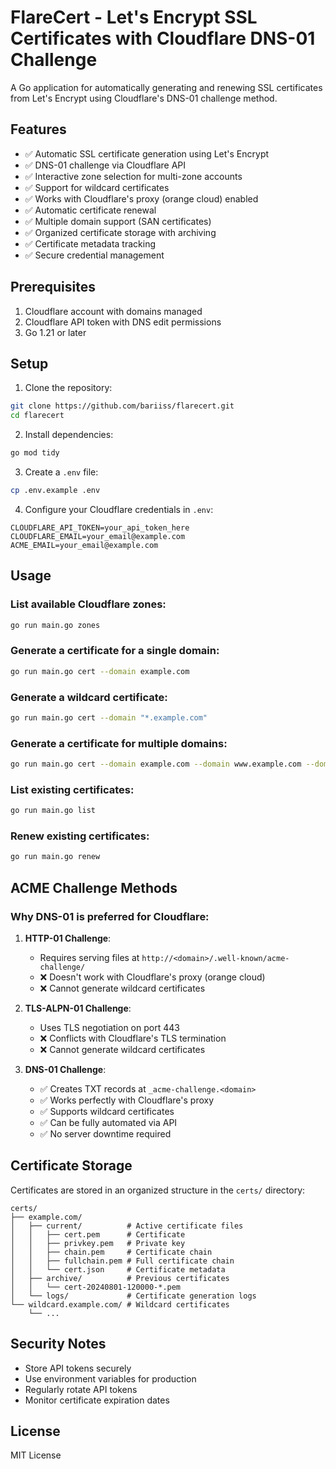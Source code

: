 # FlareCert - Let's Encrypt SSL Certificates with Cloudflare DNS-01 Challenge

A Go application for automatically generating and renewing SSL certificates from Let's Encrypt using Cloudflare's DNS-01 challenge method.

## Features

- ✅ Automatic SSL certificate generation using Let's Encrypt
- ✅ DNS-01 challenge via Cloudflare API
- ✅ Interactive zone selection for multi-zone accounts
- ✅ Support for wildcard certificates
- ✅ Works with Cloudflare's proxy (orange cloud) enabled
- ✅ Automatic certificate renewal
- ✅ Multiple domain support (SAN certificates)
- ✅ Organized certificate storage with archiving
- ✅ Certificate metadata tracking
- ✅ Secure credential management

## Prerequisites

1. Cloudflare account with domains managed
2. Cloudflare API token with DNS edit permissions
3. Go 1.21 or later

## Setup

1. Clone the repository:
```bash
git clone https://github.com/bariiss/flarecert.git
cd flarecert
```

2. Install dependencies:
```bash
go mod tidy
```

3. Create a `.env` file:
```bash
cp .env.example .env
```

4. Configure your Cloudflare credentials in `.env`:
```
CLOUDFLARE_API_TOKEN=your_api_token_here
CLOUDFLARE_EMAIL=your_email@example.com
ACME_EMAIL=your_email@example.com
```

## Usage

### List available Cloudflare zones:
```bash
go run main.go zones
```

### Generate a certificate for a single domain:
```bash
go run main.go cert --domain example.com
```

### Generate a wildcard certificate:
```bash
go run main.go cert --domain "*.example.com"
```

### Generate a certificate for multiple domains:
```bash
go run main.go cert --domain example.com --domain www.example.com --domain api.example.com
```

### List existing certificates:
```bash
go run main.go list
```

### Renew existing certificates:
```bash
go run main.go renew
```

## ACME Challenge Methods

### Why DNS-01 is preferred for Cloudflare:

1. **HTTP-01 Challenge**: 
   - Requires serving files at `http://<domain>/.well-known/acme-challenge/`
   - ❌ Doesn't work with Cloudflare's proxy (orange cloud)
   - ❌ Cannot generate wildcard certificates

2. **TLS-ALPN-01 Challenge**:
   - Uses TLS negotiation on port 443
   - ❌ Conflicts with Cloudflare's TLS termination
   - ❌ Cannot generate wildcard certificates

3. **DNS-01 Challenge**:
   - ✅ Creates TXT records at `_acme-challenge.<domain>`
   - ✅ Works perfectly with Cloudflare's proxy
   - ✅ Supports wildcard certificates
   - ✅ Can be fully automated via API
   - ✅ No server downtime required

## Certificate Storage

Certificates are stored in an organized structure in the `certs/` directory:
```
certs/
├── example.com/
│   ├── current/          # Active certificate files
│   │   ├── cert.pem      # Certificate
│   │   ├── privkey.pem   # Private key
│   │   ├── chain.pem     # Certificate chain
│   │   ├── fullchain.pem # Full certificate chain
│   │   └── cert.json     # Certificate metadata
│   ├── archive/          # Previous certificates
│   │   └── cert-20240801-120000-*.pem
│   └── logs/             # Certificate generation logs
└── wildcard.example.com/ # Wildcard certificates
    └── ...
```

## Security Notes

- Store API tokens securely
- Use environment variables for production
- Regularly rotate API tokens
- Monitor certificate expiration dates

## License

MIT License
